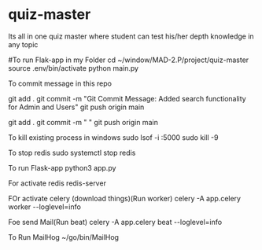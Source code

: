 # quiz-master
Its all in one quiz master where student can test his/her depth knowledge in any topic







#To run Flak-app in my Folder
cd ~/window/MAD-2.P/project/quiz-master
source .env/bin/activate
python main.py


To commit message in this repo

git add .
git commit -m "Git Commit Message: Added search functionality for Admin and Users"
git push origin main

git add .
git commit -m " "
git push origin main
   
   


To kill existing process in windows
sudo lsof -i :5000
sudo kill -9 <PID>


To stop redis
sudo systemctl stop redis



To run Flask-app
python3 app.py



For activate redis
redis-server

FOr activate celery (download things)(Run worker)
celery -A app.celery worker --loglevel=info


Foe send Mail(Run beat)
celery -A app.celery beat --loglevel=info


To Run MailHog
~/go/bin/MailHog


